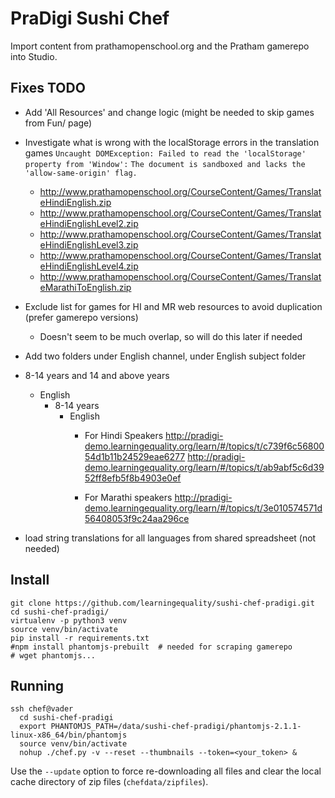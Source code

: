 PraDigi Sushi Chef
==================
Import content from prathamopenschool.org and the Pratham gamerepo into Studio.


Fixes TODO
----------
  - Add 'All Resources' and change logic (might be needed to skip games from Fun/ page)

  - Investigate what is wrong with the localStorage errors in the translation games
    `Uncaught DOMException: Failed to read the 'localStorage' property from 'Window':`
    `The document is sandboxed and lacks the 'allow-same-origin' flag.`
    - http://www.prathamopenschool.org/CourseContent/Games/TranslateHindiEnglish.zip
    - http://www.prathamopenschool.org/CourseContent/Games/TranslateHindiEnglishLevel2.zip
    - http://www.prathamopenschool.org/CourseContent/Games/TranslateHindiEnglishLevel3.zip
    - http://www.prathamopenschool.org/CourseContent/Games/TranslateHindiEnglishLevel4.zip
    - http://www.prathamopenschool.org/CourseContent/Games/TranslateMarathiToEnglish.zip

  - Exclude list for games for HI and MR web resources to avoid duplication (prefer gamerepo versions)
    - Doesn't seem to be much overlap, so will do this later if needed

  - Add two folders under English channel, under English subject folder
  - 8-14 years and 14 and above years

    - English
      - 8-14 years
        - English
          - For Hindi Speakers
            http://pradigi-demo.learningequality.org/learn/#/topics/t/c739f6c5680054d1b11b24529eae6277
            http://pradigi-demo.learningequality.org/learn/#/topics/t/ab9abf5c6d3952ff8efb5f8b4903e0ef

          - For Marathi speakers
            http://pradigi-demo.learningequality.org/learn/#/topics/t/3e010574571d56408053f9c24aa296ce


  - load string translations for all languages from shared spreadsheet (not needed)


Install
-------

    git clone https://github.com/learningequality/sushi-chef-pradigi.git
    cd sushi-chef-pradigi/
    virtualenv -p python3 venv
    source venv/bin/activate
    pip install -r requirements.txt
    #npm install phantomjs-prebuilt  # needed for scraping gamerepo
    # wget phantomjs...


Running
-------

    ssh chef@vader
      cd sushi-chef-pradigi
      export PHANTOMJS_PATH=/data/sushi-chef-pradigi/phantomjs-2.1.1-linux-x86_64/bin/phantomjs
      source venv/bin/activate
      nohup ./chef.py -v --reset --thumbnails --token=<your_token> &

Use the `--update` option to force re-downloading all files and clear the local
cache directory of zip files (`chefdata/zipfiles`).

